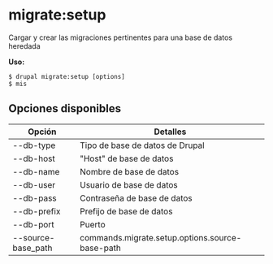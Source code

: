 # migrate:setup
Cargar y crear las migraciones pertinentes para una base de datos heredada

**Uso:**
```
$ drupal migrate:setup [options]
$ mis  
```

## Opciones disponibles
Opción | Detalles
-------|-------------
--db-type | Tipo de base de datos de Drupal
--db-host | "Host" de base de datos
--db-name | Nombre de base de datos
--db-user | Usuario de base de datos
--db-pass | Contraseña de base de datos
--db-prefix | Prefijo de base de datos
--db-port | Puerto
--source-base_path | commands.migrate.setup.options.source-base-path
